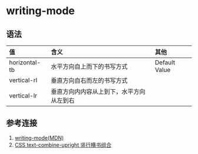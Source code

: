 # writing-mode 

## 语法

|值|含义|其他|
|:---|:---|:---|
|horizontal-tb|水平方向自上而下的书写方式| Default Value|
|vertical-rl|垂直方向自右而左的书写方式|
|vertical-lr|垂直方向内内容从上到下，水平方向从左到右|

## 参考连接
1. [writing-mode(MDN)](https://developer.mozilla.org/zh-CN/docs/Web/SVG/Attribute/writing-mode)
1. [CSS text-combine-upright 竖行横书组合](http://www.deathghost.cn/article/css/86)
